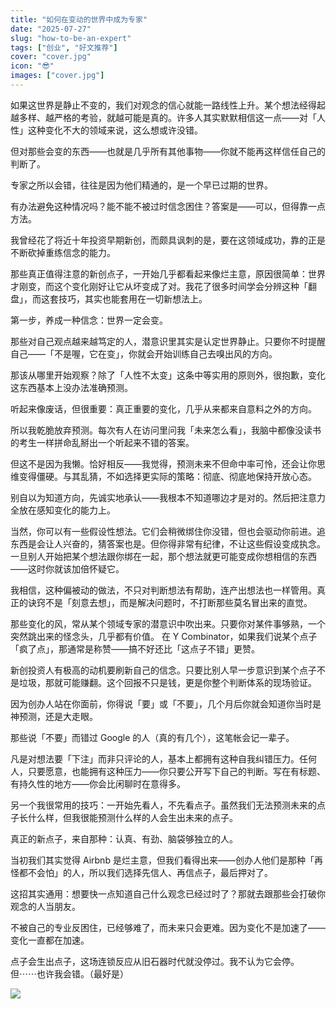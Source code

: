```yaml
---
title: "如何在变动的世界中成为专家"
date: "2025-07-27"
slug: "how-to-be-an-expert"
tags: ["创业", "好文推荐"]
cover: "cover.jpg"
icon: "😎"
images: ["cover.jpg"]
---
```

如果这世界是静止不变的，我们对观念的信心就能一路线性上升。某个想法经得起越多样、越严格的考验，就越可能是真的。许多人其实默默相信这一点——对「人性」这种变化不大的领域来说，这么想或许没错。



但对那些会变的东西——也就是几乎所有其他事物——你就不能再这样信任自己的判断了。



专家之所以会错，往往是因为他们精通的，是一个早已过期的世界。



有办法避免这种情况吗？能不能不被过时信念困住？答案是——可以，但得靠一点方法。



我曾经花了将近十年投资早期新创，而颇具讽刺的是，要在这领域成功，靠的正是不断砍掉重练信念的能力。



那些真正值得注意的新创点子，一开始几乎都看起来像烂主意，原因很简单：世界才刚变，而这个变化刚好让它从坏变成了对。我花了很多时间学会分辨这种「翻盘」，而这套技巧，其实也能套用在一切新想法上。



第一步，养成一种信念：世界一定会变。



那些对自己观点越来越笃定的人，潜意识里其实是认定世界静止。只要你不时提醒自己——「不是喔，它在变」，你就会开始训练自己去嗅出风的方向。



那该从哪里开始观察？除了「人性不太变」这条中等实用的原则外，很抱歉，变化这东西基本上没办法准确预测。



听起来像废话，但很重要：真正重要的变化，几乎从来都来自意料之外的方向。



所以我乾脆放弃预测。每次有人在访问里问我「未来怎么看」，我脑中都像没读书的考生一样拼命乱掰出一个听起来不错的答案。



但这不是因为我懒。恰好相反——我觉得，预测未来不但命中率可怜，还会让你思维变得僵硬。与其乱猜，不如选择更实际的策略：彻底、彻底地保持开放心态。



别自以为知道方向，先诚实地承认——我根本不知道哪边才是对的。然后把注意力全放在感知变化的能力上。



当然，你可以有一些假设性想法。它们会稍微绑住你没错，但也会驱动你前进。追东西是会让人兴奋的，猜答案也是。但你得非常有纪律，不让这些假设变成执念。
一旦别人开始把某个想法跟你绑在一起，那个想法就更可能变成你想相信的东西——这时你就该加倍怀疑它。



我相信，这种偏被动的做法，不只对判断想法有帮助，连产出想法也一样管用。真正的诀窍不是「刻意去想」，而是解决问题时，不打断那些莫名冒出来的直觉。



那些变化的风，常从某个领域专家的潜意识中吹出来。只要你对某件事够熟，一个突然跳出来的怪念头，几乎都有价值。
在 Y Combinator，如果我们说某个点子「疯了点」，那通常是称赞——搞不好还比「这点子不错」更赞。



新创投资人有极高的动机要刷新自己的信念。只要比别人早一步意识到某个点子不是垃圾，那就可能赚翻。这个回报不只是钱，更是你整个判断体系的现场验证。



因为创办人站在你面前，你得说「要」或「不要」，几个月后你就会知道你当时是神预测，还是大走眼。



那些说「不要」而错过 Google 的人（真的有几个），这笔帐会记一辈子。



凡是对想法要「下注」而非只评论的人，基本上都拥有这种自我纠错压力。任何人，只要愿意，也能拥有这种压力——你只要公开写下自己的判断。写在有标题、有持久性的地方——你会比闲聊时在意得多。



另一个我很常用的技巧：一开始先看人，不先看点子。虽然我们无法预测未来的点子长什么样，但我很能预测什么样的人会生出未来的点子。



真正的新点子，来自那种：认真、有劲、脑袋够独立的人。



当初我们其实觉得 Airbnb 是烂主意，但我们看得出来——创办人他们是那种「再怪都不会怕」的人，所以我们选择先信人、再信点子，最后押对了。



这招其实通用：想要快一点知道自己什么观念已经过时了？那就去跟那些会打破你观念的人当朋友。



不被自己的专业反困住，已经够难了，而未来只会更难。因为变化不是加速了——变化一直都在加速。



点子会生出点子，这场连锁反应从旧石器时代就没停过。我不认为它会停。
但⋯⋯也许我会错。（最好是）




![](https://prod-files-secure.s3.us-west-2.amazonaws.com/112d0858-5090-4d34-a606-b75eb8d65fd2/46476355-9cf3-4e99-9b7a-3531bc426380/1000202064.png?X-Amz-Algorithm=AWS4-HMAC-SHA256&X-Amz-Content-Sha256=UNSIGNED-PAYLOAD&X-Amz-Credential=ASIAZI2LB466XTRMGQF7%2F20250803%2Fus-west-2%2Fs3%2Faws4_request&X-Amz-Date=20250803T184721Z&X-Amz-Expires=3600&X-Amz-Security-Token=IQoJb3JpZ2luX2VjEPr%2F%2F%2F%2F%2F%2F%2F%2F%2F%2FwEaCXVzLXdlc3QtMiJHMEUCIQD3BP%2F1Z9kmerHjgRidrbt7vSCa47cMTeBj6GKHmKep9gIgch2ctsxHvIbOPwTsf9Dsosj5K9kUdJIxh2wOA96gaIQq%2FwMIMxAAGgw2Mzc0MjMxODM4MDUiDNq3kXdRy47Uk28EHCrcAy92HakwAQ%2FvHRP8GnbYRL%2FM8%2BwNLejJHumj7c%2Blo6Kvtr02Y%2Fgl5%2B6ruwqNpUhvpnI4Bzlu8MhX%2FOHyqnw%2FjrR2owrjyNgfeaDE7gbrfgqdIL0U9ttrWGctKFuw%2FGfvAhLehQYJS2XfKTrzIZsnn920izrmaleAcXcTrDsWodon%2FukR9Q5K3Hl7bTih%2FK1RDlcQK8xuil5brzesp%2FW69KyzhxJYIyFLpqURDAlS%2B%2FH%2FOMsQuJA9GzmO1WPKDb3Go%2F9oaYSF%2F6e%2BQJURybDp1L7KKMEH2SWKPKwZLZICWegjl%2BEDmNHxDhkMFAagYOQmx9CGy0uxe%2BXCocQGhlPdVtrJ40AEspjlrNK6yYNmaqJNoMFyu8JU5j4hyPwSwNFdMYPhgEQqOEy8d5iokNBLzvm9Iz93h8YBt4zl1lUHWjDEi6ZypTRSxkQ3y%2Fn6dPwIapFIBU7o0Wnfss3knMq1KmpBmnaWMq%2BNJETTG%2FA68F8J7SQwDSD%2FZgvf8Z%2FtrbF14WTVFPNfUXpR7%2FIAdAuY41FM6ItQdf%2Ff5rbAzoa%2FAdsoEIoR4sKrZnMwmzmIYtJCDoCHxKXtGD7FMfoWKgP7Us9K%2Fy24TEf3LOzMLv9LnhXvbFXV7HTWV2JWE4wzMPy%2FvsQGOqUBO4Hd5IF2aJeZUMzq9pOVjm7Kxg14BJChf6Q3HSaMdmM3tKDgw4yM83JADT%2BRbNK2yotS9ya6h2V%2FuP2O8VXmQ%2F14MDEdHUi9oMDC%2BAnaHdBBJcvDbGSdh0GqR6qfhfplteyyx2gQXsQHfdj1j8LyyhirMnk%2Bvo126D78JhdnuJGf6cUlCnXEqUByliyrveKU1E7FS%2FGd%2F6m6mgZ9npNdzvo8WXiL&X-Amz-Signature=c8389c205c6c1744dac88a8c7352b13ca68770c80535006a86380994058dba90&X-Amz-SignedHeaders=host&x-amz-checksum-mode=ENABLED&x-id=GetObject)

